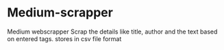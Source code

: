 # Medium-scrapper
Medium webscrapper
Scrap the details like title, author and the text based on entered tags.
stores in csv file format 
